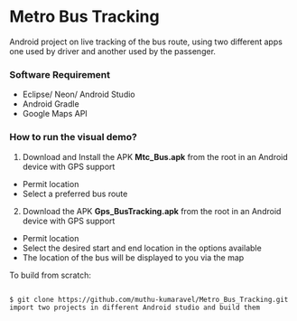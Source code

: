 # Metro Bus Tracking
Android project on live tracking of the bus route, using two different apps one used by driver and another used by the passenger. 

### Software Requirement
* Eclipse/ Neon/ Android Studio
* Android Gradle
* Google Maps API

### How to run the visual demo?
1. Download and Install the APK __Mtc_Bus.apk__ from the root in an Android device with GPS support
* Permit location
* Select a preferred bus route
2. Download the APK __Gps_BusTracking.apk__ from the root in an Android device with GPS support
* Permit location
* Select the desired start and end location in the options available
* The location of the bus will be displayed to you via the map

To build from scratch: 
```

$ git clone https://github.com/muthu-kumaravel/Metro_Bus_Tracking.git
import two projects in different Android studio and build them

```
